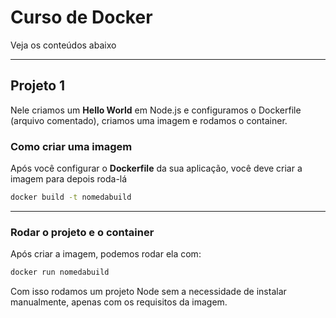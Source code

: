 # Curso de Docker

Veja os conteúdos abaixo

---

## Projeto 1

Nele criamos um **Hello World** em Node.js e configuramos o Dockerfile (arquivo comentado), criamos uma imagem e rodamos o container.

### Como criar uma imagem

Após você configurar o **Dockerfile** da sua aplicação, você deve criar a imagem para depois roda-lá 

```bash
docker build -t nomedabuild
```

---

### Rodar o projeto e o container

Após criar a imagem, podemos rodar ela com:

```bash
docker run nomedabuild
```

Com isso rodamos um projeto Node sem a necessidade de instalar manualmente, apenas com os requisitos da imagem.
